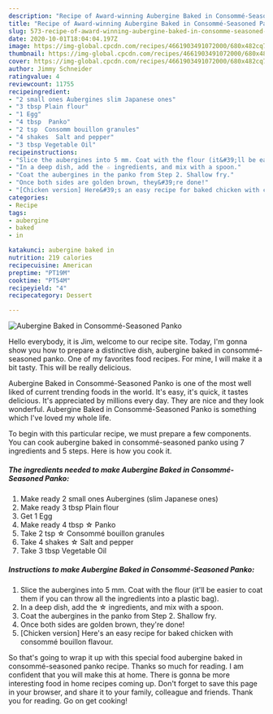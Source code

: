 ```yaml
---
description: "Recipe of Award-winning Aubergine Baked in Consommé-Seasoned Panko"
title: "Recipe of Award-winning Aubergine Baked in Consommé-Seasoned Panko"
slug: 573-recipe-of-award-winning-aubergine-baked-in-consomme-seasoned-panko
date: 2020-10-01T18:04:04.197Z
image: https://img-global.cpcdn.com/recipes/4661903491072000/680x482cq70/aubergine-baked-in-consomme-seasoned-panko-recipe-main-photo.jpg
thumbnail: https://img-global.cpcdn.com/recipes/4661903491072000/680x482cq70/aubergine-baked-in-consomme-seasoned-panko-recipe-main-photo.jpg
cover: https://img-global.cpcdn.com/recipes/4661903491072000/680x482cq70/aubergine-baked-in-consomme-seasoned-panko-recipe-main-photo.jpg
author: Jimmy Schneider
ratingvalue: 4
reviewcount: 11755
recipeingredient:
- "2 small ones Aubergines slim Japanese ones"
- "3 tbsp Plain flour"
- "1 Egg"
- "4 tbsp  Panko"
- "2 tsp  Consomm bouillon granules"
- "4 shakes  Salt and pepper"
- "3 tbsp Vegetable Oil"
recipeinstructions:
- "Slice the aubergines into 5 mm. Coat with the flour (it&#39;ll be easier to coat them if you can throw all the ingredients into a plastic bag)."
- "In a deep dish, add the ☆ ingredients, and mix with a spoon."
- "Coat the aubergines in the panko from Step 2. Shallow fry."
- "Once both sides are golden brown, they&#39;re done!"
- "[Chicken version] Here&#39;s an easy recipe for baked chicken with consommé bouillon flavour."
categories:
- Recipe
tags:
- aubergine
- baked
- in

katakunci: aubergine baked in 
nutrition: 219 calories
recipecuisine: American
preptime: "PT19M"
cooktime: "PT54M"
recipeyield: "4"
recipecategory: Dessert

---
```



![Aubergine Baked in Consommé-Seasoned Panko](https://img-global.cpcdn.com/recipes/4661903491072000/680x482cq70/aubergine-baked-in-consomme-seasoned-panko-recipe-main-photo.jpg)

Hello everybody, it is Jim, welcome to our recipe site. Today, I'm gonna show you how to prepare a distinctive dish, aubergine baked in consommé-seasoned panko. One of my favorites food recipes. For mine, I will make it a bit tasty. This will be really delicious.

Aubergine Baked in Consommé-Seasoned Panko is one of the most well liked of current trending foods in the world. It's easy, it's quick, it tastes delicious. It's appreciated by millions every day. They are nice and they look wonderful. Aubergine Baked in Consommé-Seasoned Panko is something which I've loved my whole life.




To begin with this particular recipe, we must prepare a few components. You can cook aubergine baked in consommé-seasoned panko using 7 ingredients and 5 steps. Here is how you cook it.

<!--inarticleads1-->

##### The ingredients needed to make Aubergine Baked in Consommé-Seasoned Panko:

1. Make ready 2 small ones Aubergines (slim Japanese ones)
1. Make ready 3 tbsp Plain flour
1. Get 1 Egg
1. Make ready 4 tbsp ☆ Panko
1. Take 2 tsp ☆ Consommé bouillon granules
1. Take 4 shakes ☆ Salt and pepper
1. Take 3 tbsp Vegetable Oil




<!--inarticleads2-->

##### Instructions to make Aubergine Baked in Consommé-Seasoned Panko:

1. Slice the aubergines into 5 mm. Coat with the flour (it&#39;ll be easier to coat them if you can throw all the ingredients into a plastic bag).
1. In a deep dish, add the ☆ ingredients, and mix with a spoon.
1. Coat the aubergines in the panko from Step 2. Shallow fry.
1. Once both sides are golden brown, they&#39;re done!
1. [Chicken version] Here&#39;s an easy recipe for baked chicken with consommé bouillon flavour.




So that's going to wrap it up with this special food aubergine baked in consommé-seasoned panko recipe. Thanks so much for reading. I am confident that you will make this at home. There is gonna be more interesting food in home recipes coming up. Don't forget to save this page in your browser, and share it to your family, colleague and friends. Thank you for reading. Go on get cooking!
